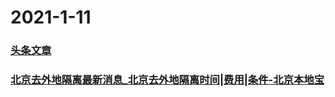 
# 2021-1-11

### [头条文章](https://weibo.com/ttarticle/x/m/show/id/2309404592094474797283?_wb_client_=1)

### [北京去外地隔离最新消息_北京去外地隔离时间|费用|条件-北京本地宝](http://m.bj.bendibao.com/news/gelizhengce/all.php?leavecity=ts)